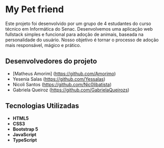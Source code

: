 # My Pet friend

Este projeto foi desenvolvido por um grupo de 4 estudantes do curso técnico em Informática do Senac. Desenvolvemos uma aplicação web fullstack simples e funcional para adoção de animais, baseada na personalidade do usuário.
Nosso objetivo é tornar o processo de adoção mais responsável, mágico e prático.


## Desenvolvedores do projeto
- [Matheus Amorim] (https://github.com/Amorimo)
- Yesenia Salas (https://github.com/Yessalas)
- Nicoli Santos (https://github.com/Nic0libatista)
- Gabriela Queiroz (https://github.com/GabrielaQueirozs)


## Tecnologias Utilizadas
- **HTML5**
- **CSS3**
- **Bootstrap 5**
- **JavaScript**
- **TypeScript**